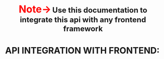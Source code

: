 <div style="text-align:center; margin:2rem 0;">
<span style="color:red; font-size:2rem; font-weight:bold;">Note-></span> <span style=" font-size:1.5rem; font-weight:bold;">Use this documentation to integrate this api with any frontend framework</span>
</div>

# API INTEGRATION WITH FRONTEND:

